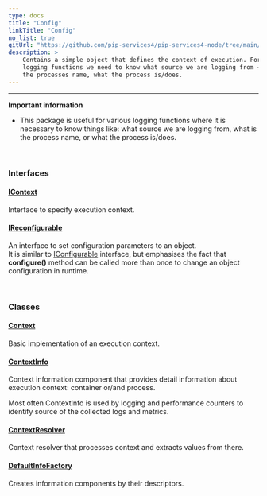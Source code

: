 ```yaml
---
type: docs
title: "Config"
linkTitle: "Config"
no_list: true
gitUrl: "https://github.com/pip-services4/pip-services4-node/tree/main/pip-services4-components-node"
description: >
    Contains a simple object that defines the context of execution. For various 
    logging functions we need to know what source we are logging from – what is 
    the processes name, what the process is/does. 
---
```

---

**Important information**
- This package is useful for various logging functions where it is necessary to know things like: what source we are logging from, what is 
    the process name, or what the process is/does.  


<div class="module-body"> 

<br>

### Interfaces


#### [IContext](iconfigurable)
Interface to specify execution context.

#### [IReconfigurable](ireconfigurable)
An interface to set configuration parameters to an object.  
It is similar to [IConfigurable](iconfigurable) interface, but emphasises the fact
that **configure()** method can be called more than once to change an object configuration
in runtime.

<br>

### Classes

#### [Context](configurable)
Basic implementation of an execution context.

#### [ContextInfo](context_info)
Context information component that provides detail information
about execution context: container or/and process.

Most often ContextInfo is used by logging and performance counters
to identify source of the collected logs and metrics.

#### [ContextResolver](context_resolver)
Context resolver that processes context and extracts values from there.

#### [DefaultInfoFactory](default_info_factory)
Creates information components by their descriptors.

</div>
